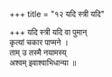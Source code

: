 +++
title = "१२ यदि स्त्री यदि"

+++
यदि स्त्री यदि वा पुमान्  
कृत्यां चकार पाप्मने ।  
ताम् उ तस्मै नयामस्य्  
अश्वम् इवाश्वाभिधान्या ॥